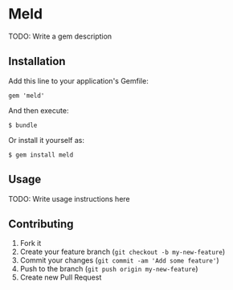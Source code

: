# Meld

TODO: Write a gem description

## Installation

Add this line to your application's Gemfile:

    gem 'meld'

And then execute:

    $ bundle

Or install it yourself as:

    $ gem install meld

## Usage

TODO: Write usage instructions here

## Contributing

1. Fork it
2. Create your feature branch (`git checkout -b my-new-feature`)
3. Commit your changes (`git commit -am 'Add some feature'`)
4. Push to the branch (`git push origin my-new-feature`)
5. Create new Pull Request
